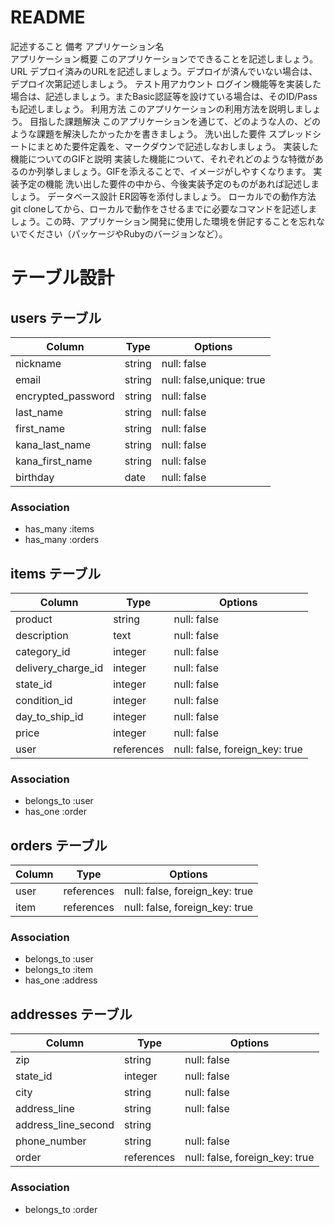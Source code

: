 # README


記述すること	備考
アプリケーション名	
アプリケーション概要	このアプリケーションでできることを記述しましょう。
URL	デプロイ済みのURLを記述しましょう。デプロイが済んでいない場合は、デプロイ次第記述しましょう。
テスト用アカウント	ログイン機能等を実装した場合は、記述しましょう。またBasic認証等を設けている場合は、そのID/Passも記述しましょう。
利用方法	このアプリケーションの利用方法を説明しましょう。
目指した課題解決	このアプリケーションを通じて、どのような人の、どのような課題を解決したかったかを書きましょう。
洗い出した要件	スプレッドシートにまとめた要件定義を、マークダウンで記述しなおしましょう。
実装した機能についてのGIFと説明	実装した機能について、それぞれどのような特徴があるのか列挙しましょう。GIFを添えることで、イメージがしやすくなります。
実装予定の機能	洗い出した要件の中から、今後実装予定のものがあれば記述しましょう。
データベース設計	ER図等を添付しましょう。
ローカルでの動作方法	git cloneしてから、ローカルで動作をさせるまでに必要なコマンドを記述しましょう。この時、アプリケーション開発に使用した環境を併記することを忘れないでください（パッケージやRubyのバージョンなど）。


# テーブル設計

## users テーブル
| Column             | Type   | Options      |
| ------------------ | ------ | ------------ |
| nickname           | string | null: false  |
| email              | string | null: false,unique: true |
| encrypted_password | string | null: false  |
| last_name          | string | null: false  |
| first_name         | string | null: false  |
| kana_last_name     | string | null: false  |
| kana_first_name    | string | null: false  |
| birthday           | date   | null: false  |

### Association
- has_many :items
- has_many :orders


## items テーブル
|Column                     |Type       |Options                           |
| ------------------------- | ---------- | ------------------------------- |
| product                   | string     | null: false                     |
| description               | text       | null: false                     |
| category_id               | integer | null: false  |
| delivery_charge_id        | integer | null: false  |
| state_id                  | integer | null: false  |
| condition_id              | integer | null: false  |
| day_to_ship_id            | integer | null: false   |
| price                     | integer    | null: false                     |
| user                      | references | null: false, foreign_key: true  |


### Association
- belongs_to :user
- has_one    :order

## orders テーブル
|Column      |Type        |Options                                 |
| ---------  |------------|--------------------------------------- |
| user       | references | null: false, foreign_key: true    |
| item       | references | null: false, foreign_key: true    |

### Association

- belongs_to :user
- belongs_to :item
- has_one :address

## addresses テーブル
|Column                |Type        |Options                         |
| -------------------- |----------- |------------------------------- |
| zip                  | string     | null: false                   |
| state_id             | integer    | null: false                    |
| city                 | string     | null: false                   |
| address_line         | string     | null: false                    |
| address_line_second  | string     |                                |
| phone_number         | string     | null: false                    |
| order                | references | null: false, foreign_key: true |

### Association

- belongs_to :order
